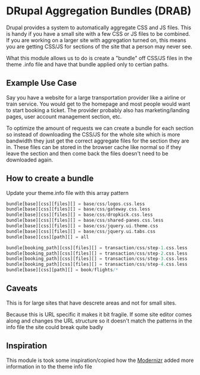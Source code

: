 DRupal Aggregation Bundles (DRAB)
====

Drupal provides a system to automatically aggregate CSS and JS files.   This is handy if you have a small site with a few CSS or JS files to be combined.    If you are working on a larger site with aggregation turned on, this means you are getting CSS/JS for sections of the site that a person may never see.

What this module allows us to do is create a "bundle" off CSS/JS files in the theme .info file and have that bundle applied only to certian paths.   


Example Use Case
----------------

Say you have a website for a large transportation provider like a airline or train service.   You would get to the homepage and most people would want to start booking a ticket.   The provider probably also has marketing/landing pages, user account management section, etc.

To optimize the amount of requests we can create a bundle for each section so instead of downloading the CSS/JS for the whole site which is more bandwidth they just get the correct aggregate files for the section they are in.   These files can be stored in the browser cache like normal so if they leave the section and then come back the files doesn't need to be downloaded again.

How to create a bundle
----------------------

Update your theme.info file with this array pattern

```php
bundle[base][css][files][] = base/css/logos.css.less
bundle[base][css][files][] = base/css/gateway.css.less
bundle[base][css][files][] = base/css/dropkick.css.less
bundle[base][css][files][] = base/css/shared-panes.css.less
bundle[base][css][files][] = base/css/jquery.ui.theme.css
bundle[base][css][files][] = base/css/jquery.ui.tabs.css
bundle[base][css][path][] = all

bundle[booking_path][css][files][] = transaction/css/step-1.css.less
bundle[booking_path][css][files][] = transaction/css/step-2.css.less
bundle[booking_path][css][files][] = transaction/css/step-3.css.less
bundle[booking_path][css][files][] = transaction/css/step-4.css.less
bundle[base][css][path][] = book/flights/*
```

Caveats
-------

This is for large sites that have descrete areas and not for small sites.

Because this is URL specific it makes it bit fragile.   If some site editor comes along and changes the URL structure so it doesn't match the patterns in the info file the site could break quite badly

Inspiration
-----------

This module is took some inspiration/copied how the [Modernizr](https://drupal.org/project/modernizr) added more information in to the theme info file

